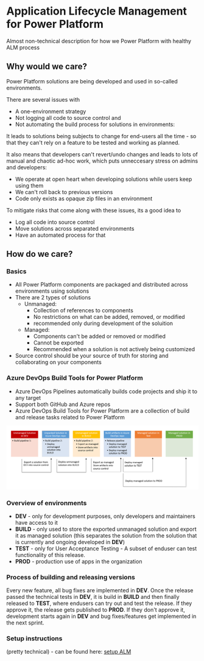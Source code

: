 # Application Lifecycle Management for Power Platform

Almost non-technical description for how we Power Platform with healthy ALM process

## Why would we care?

Power Platform solutions are being developed and used in so-called environments.

There are several issues with

* A one-environment strategy
* Not logging all code to source control and
* Not automating the build process for solutions in environments:

It leads to solutions being subjects to change for end-users all the time - so that they can't rely on a feature to be tested and working as planned.

It also means that developers can't revert/undo changes and leads to lots of manual and chaotic ad-hoc work, which puts unneccesary stress on admins and developers:

* We operate at open heart when developing solutions while users keep using them
* We can't roll back to previous versions
* Code only exists as opaque zip files in an environment

To mitigate risks that come along with these issues, its a good idea to

* Log all code into source control
* Move solutions across separated environments
* Have an automated process for that

## How do we care?

### Basics

* All Power Platform components are packaged and distributed across environments using solutions
* There are 2 types of solutions
  * Unmanaged:
    * Collection of references to components
    * No restrictions on what can be added, removed, or modified
    * recommended only during development of the soluition
  * Managed:
    * Components can't be added or removed or modified
    * Cannot be exported
    * Recommended when a solution is not actively being customized
* Source control should be your source of truth for storing and collaborating on your components

### Azure DevOps Build Tools for Power Platform

* Azure DevOps Pipelines automatically builds code projects and ship it to any target
* Support both GitHub and Azure repos
* Azure DevOps Build Tools for Power Platform are a collection of build and release tasks related to Power Platform

![Build Pipelines](images/alm_pp.png)

### Overview of environments

* **DEV** - only for development purposes, only developers and maintainers have access to it
* **BUILD** - only used to store the exported unmanaged solution and export it as managed solution (this separates the solution from the solution that is currently and ongoing developed in **DEV**)
* **TEST** - only for User Acceptance Testing - A subset of enduser can test functionality of this release.
* **PROD** - production use of apps in the organization

### Process of building and releasing versions

Every new feature, all bug fixes are implemented in **DEV**. Once the release passed the technical tests in **DEV**, it is build in **BUILD** and then finally released to **TEST**, where endusers can try out and test the release. If they approve it, the release gets published to **PROD**. If they don't approve it, development starts again in **DEV** and bug fixes/features get implemented in the next sprint.

### Setup instructions

(pretty technical) - can be found here: [setup ALM](setup-ALM.md)
